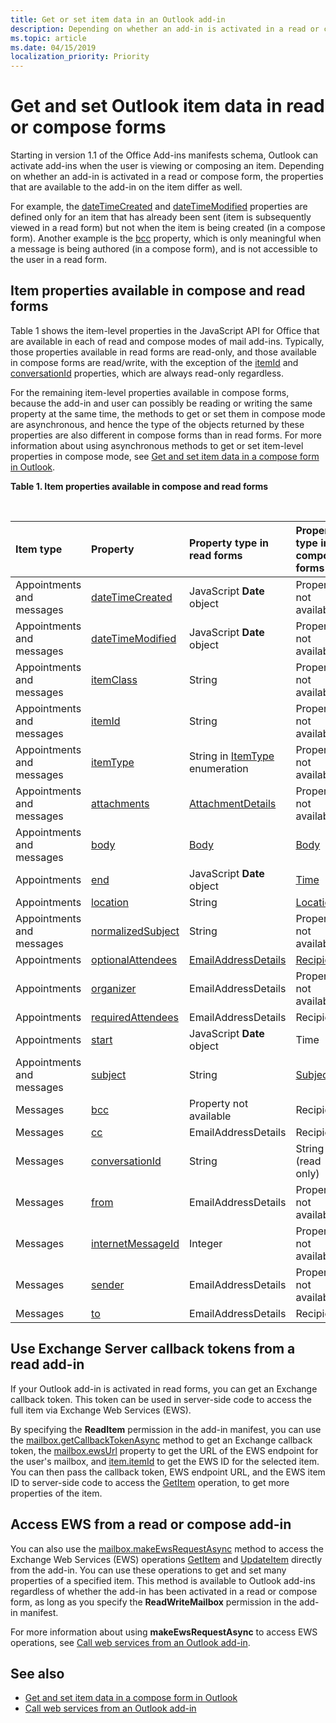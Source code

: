 ```yaml
---
title: Get or set item data in an Outlook add-in
description: Depending on whether an add-in is activated in a read or compose form, the properties that are available to the add-in on an item differ.
ms.topic: article
ms.date: 04/15/2019
localization_priority: Priority
---
```


# Get and set Outlook item data in read or compose forms

Starting in version 1.1 of the Office Add-ins manifests schema, Outlook can activate add-ins when the user is viewing or composing an item. Depending on whether an add-in is activated in a read or compose form, the properties that are available to the add-in on the item differ as well.

For example, the [dateTimeCreated](/office/dev/add-ins/reference/objectmodel/requirement-set-1.5/Office.context.mailbox.item#datetimecreated-date) and [dateTimeModified](/office/dev/add-ins/reference/objectmodel/requirement-set-1.5/Office.context.mailbox.item#datetimemodified-date) properties are defined only for an item that has already been sent (item is subsequently viewed in a read form) but not when the item is being created (in a compose form). Another example is the [bcc](/office/dev/add-ins/reference/objectmodel/requirement-set-1.5/Office.context.mailbox.item#bcc-recipients) property, which is only meaningful when a message is being authored (in a compose form), and is not accessible to the user in a read form.

## Item properties available in compose and read forms

Table 1 shows the item-level properties in the JavaScript API for Office that are available in each of read and compose modes of mail add-ins. Typically, those properties available in read forms are read-only, and those available in compose forms are read/write, with the exception of the [itemId](/office/dev/add-ins/reference/objectmodel/requirement-set-1.5/Office.context.mailbox.item#nullable-itemid-string) and [conversationId](/office/dev/add-ins/reference/objectmodel/requirement-set-1.5/Office.context.mailbox.item#nullable-conversationid-string) properties, which are always read-only regardless.

For the remaining item-level properties available in compose forms, because the add-in and user can possibly be reading or writing the same property at the same time, the methods to get or set them in compose mode are asynchronous, and hence the type of the objects returned by these properties are also different in compose forms than in read forms. For more information about using asynchronous methods to get or set item-level properties in compose mode, see [Get and set item data in a compose form in Outlook](get-and-set-item-data-in-a-compose-form.md).


**Table 1. Item properties available in compose and read forms**

<br/>

|**Item type**|**Property**|**Property type in read forms**|**Property type in compose forms**|
|:-----|:-----|:-----|:-----|
|Appointments and messages|[dateTimeCreated](/office/dev/add-ins/reference/objectmodel/requirement-set-1.5/Office.context.mailbox.item#datetimecreated-date)|JavaScript **Date** object|Property not available|
|Appointments and messages|[dateTimeModified](/office/dev/add-ins/reference/objectmodel/requirement-set-1.5/Office.context.mailbox.item#datetimemodified-date)|JavaScript **Date** object|Property not available|
|Appointments and messages|[itemClass](/office/dev/add-ins/reference/objectmodel/requirement-set-1.5/Office.context.mailbox.item#itemclass-string)|String|Property not available|
|Appointments and messages|[itemId](/office/dev/add-ins/reference/objectmodel/requirement-set-1.5/Office.context.mailbox.item#nullable-itemid-string)|String|Property not available|
|Appointments and messages|[itemType](/office/dev/add-ins/reference/objectmodel/requirement-set-1.5/Office.context.mailbox.item#itemtype-officemailboxenumsitemtype)|String in [ItemType](/javascript/api/outlook/office.mailboxenums.itemtype) enumeration|Property not available|
|Appointments and messages|[attachments](/office/dev/add-ins/reference/objectmodel/requirement-set-1.5/Office.context.mailbox.item#attachments-arrayattachmentdetails)|[AttachmentDetails](/javascript/api/outlook/office.attachmentdetails)|Property not available|
|Appointments and messages|[body](/office/dev/add-ins/reference/objectmodel/requirement-set-1.5/Office.context.mailbox.item#body-body)|[Body](/javascript/api/outlook/office.Body)|[Body](/javascript/api/outlook/office.Body)|
|Appointments|[end](/office/dev/add-ins/reference/objectmodel/requirement-set-1.5/Office.context.mailbox.item#end-datetime)|JavaScript **Date** object|[Time](/javascript/api/outlook/office.Time)|
|Appointments|[location](/office/dev/add-ins/reference/objectmodel/requirement-set-1.5/Office.context.mailbox.item#location-stringlocation)|String|[Location](/javascript/api/outlook/office.Location)|
|Appointments and messages|[normalizedSubject](/office/dev/add-ins/reference/objectmodel/requirement-set-1.5/Office.context.mailbox.item#normalizedsubject-string)|String|Property not available|
|Appointments|[optionalAttendees](/office/dev/add-ins/reference/objectmodel/requirement-set-1.5/Office.context.mailbox.item#optionalattendees-arrayemailaddressdetailsrecipients)|[EmailAddressDetails](/javascript/api/outlook/office.emailaddressdetails)|[Recipients](/javascript/api/outlook/office.Recipients)|
|Appointments|[organizer](/office/dev/add-ins/reference/objectmodel/requirement-set-1.5/Office.context.mailbox.item#organizer-emailaddressdetails)|EmailAddressDetails|Property not available|
|Appointments|[requiredAttendees](/office/dev/add-ins/reference/objectmodel/requirement-set-1.5/Office.context.mailbox.item#requiredattendees-arrayemailaddressdetailsrecipients)|EmailAddressDetails|Recipients|
|Appointments|[start](/office/dev/add-ins/reference/objectmodel/requirement-set-1.5/Office.context.mailbox.item#start-datetime)|JavaScript **Date** object|Time|
|Appointments and messages|[subject](/office/dev/add-ins/reference/objectmodel/requirement-set-1.5/Office.context.mailbox.item#subject-stringsubject)|String|[Subject](/javascript/api/outlook/office.Subject)|
|Messages|[bcc](/office/dev/add-ins/reference/objectmodel/requirement-set-1.5/Office.context.mailbox.item#bcc-recipients)|Property not available|Recipients|
|Messages|[cc](/office/dev/add-ins/reference/objectmodel/requirement-set-1.5/Office.context.mailbox.item#cc-arrayemailaddressdetailsrecipients)|EmailAddressDetails|Recipients|
|Messages|[conversationId](/office/dev/add-ins/reference/objectmodel/requirement-set-1.5/Office.context.mailbox.item#nullable-conversationid-string)|String|String (read only)|
|Messages|[from](/office/dev/add-ins/reference/objectmodel/requirement-set-1.5/Office.context.mailbox.item#from-emailaddressdetails)|EmailAddressDetails|Property not available|
|Messages|[internetMessageId](/office/dev/add-ins/reference/objectmodel/requirement-set-1.5/Office.context.mailbox.item#internetmessageid-string)|Integer|Property not available|
|Messages|[sender](/office/dev/add-ins/reference/objectmodel/requirement-set-1.5/Office.context.mailbox.item#sender-emailaddressdetails)|EmailAddressDetails|Property not available|
|Messages|[to](/office/dev/add-ins/reference/objectmodel/requirement-set-1.5/Office.context.mailbox.item#to-arrayemailaddressdetailsrecipients)|EmailAddressDetails|Recipients|

## Use Exchange Server callback tokens from a read add-in

If your Outlook add-in is activated in read forms, you can get an Exchange callback token. This token can be used in server-side code to access the full item via Exchange Web Services (EWS).

By specifying the **ReadItem** permission in the add-in manifest, you can use the [mailbox.getCallbackTokenAsync](/office/dev/add-ins/reference/objectmodel/requirement-set-1.5/Office.context.mailbox#getcallbacktokenasyncoptions-callback) method to get an Exchange callback token, the [mailbox.ewsUrl](/office/dev/add-ins/reference/objectmodel/requirement-set-1.5/Office.context.mailbox#ewsurl-string) property to get the URL of the EWS endpoint for the user's mailbox, and [item.itemId](/office/dev/add-ins/reference/objectmodel/requirement-set-1.5/Office.context.mailbox.item#nullable-itemid-string) to get the EWS ID for the selected item. You can then pass the callback token, EWS endpoint URL, and the EWS item ID to server-side code to access the [GetItem](/exchange/client-developer/web-service-reference/getitem-operation) operation, to get more properties of the item.


## Access EWS from a read or compose add-in

You can also use the [mailbox.makeEwsRequestAsync](/office/dev/add-ins/reference/objectmodel/requirement-set-1.5/Office.context.mailbox#makeewsrequestasyncdata-callback-usercontext) method to access the Exchange Web Services (EWS) operations [GetItem](/exchange/client-developer/web-service-reference/getitem-operation) and [UpdateItem](/exchange/client-developer/web-service-reference/updateitem-operation) directly from the add-in. You can use these operations to get and set many properties of a specified item. This method is available to Outlook add-ins regardless of whether the add-in has been activated in a read or compose form, as long as you specify the **ReadWriteMailbox** permission in the add-in manifest.

For more information about using **makeEwsRequestAsync** to access EWS operations, see [Call web services from an Outlook add-in](web-services.md).


## See also

- [Get and set item data in a compose form in Outlook](get-and-set-item-data-in-a-compose-form.md)
- [Call web services from an Outlook add-in](web-services.md)
    


